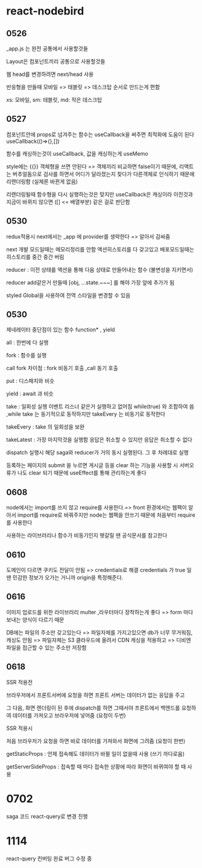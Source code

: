 # react-nodebird

## 0526

_app.js 는 완전 공통에서 사용할것들

Layout은 컴포넌트끼리 공통으로 사용할것들

웹 head를 변경하려면 next/head 사용

반응형을 만들때 모바일 => 태블릿 => 데스크탑 순서로 만드는게 편함

xs: 모바일, sm: 태블릿, md: 작은 데스크탑

## 0527

컴포넌트안에 props로 넘겨주는 함수는 useCallback을 써주면 최적화에 도움이 된다 useCallback(()=>{},[])

함수를 캐싱하는것이 useCallback, 값을 캐싱하는게 useMemo

style에는 {{}} 객체형을 쓰면 안된다 => 객체끼리 비교하면 false이기 때문에, 리액트는 버추얼돔으로 검사를 하면서 어디가 달라졌는지 찾다가 다른객체로 인식하기 때문에 리랜더링함 (실제론 바뀐게 없음)

리랜더링될때 함수형을 다시 실행하는것은 맞지만 useCallback은 캐싱이라 이전것과 지금이 바뀌지 않으면 ([] <= 배열부분) 같은 걸로 판단함

## 0530

redux적용시 next에서는 _app 에 provider를 생략한다 => 알아서 감싸줌

next 개발 모드일때는 메모리정리를 안함 액션히스토리를 다 갖고있고 배포모드일때는 히스토리를 중간 중간 버림

reducer : 이전 상태를 액션을 통해 다음 상태로 만들어내는 함수 (불변성을 지키면서)

reducer add같은거 만들때 [obj, ...state.~~~] 를 해야 가장 앞에 추가가 됨

styled Global을 사용하여 전역 스타일을 변경할 수 있음

## 0530

제네레이터 중단점이 있는 함수 function* , yield

all : 한번에 다 실행

fork : 함수를 실행

call fork 차이점 : fork 비동기 호출 ,call 동기 호출

put : 디스패치와 비슷

yield : await 과 비슷

take : 일회성 실행 이벤트 리스너 같은거 실행하고 없어짐 while(true) 와 조합하여 씀 ,while take 는 동기적으로 동작하지만 takeEvery 는 비동기로 동작한다

takeEvery : take 의 일회성을 보완

takeLatest : 가장 마지막것을 실행함 응답은 취소할 수 있지만 응답은 취소할 수 없다

dispatch 실행시 해당 saga와 reducer가 거의 동시 실행된다. 그 후 차례대로 실행

등록하는 페이지의 submit 을 누르면 게시글 등을 clear 하는 기능을 사용할 시 서버오류가 나도 clear 되기 때문에 useEffect를 통해 관리하는게 좋다

## 0608

node에서는 import를 쓰지 않고 require를 사용한다.=> front 환경에서는 웹팩이 알아서 import를 require로 바꿔주지만 node는 웹팩을 안쓰기 때문에 처음부터 require를 사용한다

사용하는 라이브러리나 함수가 비동기인지 헷갈릴 땐 공식문서를 참고한다

## 0610
도메인이 다르면 쿠키도 전달이 안됨 => credentials로 해결
credentials 가 true 일땐 민감한 정보가 오가는 거니까 origin을 특정해준다.

## 0616
이미지 업로드를 위한 라이브러리 multer
,라우터마다 장착하는게 좋다 => form 마다 보내는 양식이 다르기 때문

DB에는 파일의 주소만 갖고있는다 => 파일자체를 가지고있으면 db가 너무 무거워짐, 캐싱도 안됨 => 파일자체는 S3 클라우드에 올려서 CDN 캐싱을 적용하고 => 디비엔 파일을 접근할 수 있는 주소만 저장함

## 0618
SSR 적용전

브라우저에서 프론트서버에 요청을 하면 프론트 서버는 데이터가 없는 응답을 주고

그 다음, 화면 렌더링이 된 후에 dispatch를 하면 그때서야 프론트에서 백엔드를 요청하여 데이터를 가져오고 브라우저에 넣어줌 (요청이 두번)

SSR 적용시

처음 브라우저가 요청을 하면 바로 데이터를 가져와서 화면에 그려줌 (요청이 한번)

getStaticProps : 언제 접속해도 데이터가 바뀔 일이 없을때 사용 (쓰기 까다로움)

getServerSideProps : 접속할 때 마다 접속한 상황에 따라 화면이 바뀌여야 할 때 사용

# 0702
saga 코드 react-query로 변경 진행

# 1114
react-query 컨버팅 완료 버그 수정 중
